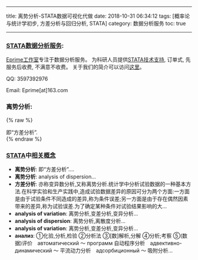 
---
title: 离势分析-STATA数据可视化代做
date: 2018-10-31 06:34:12
tags: [概率论与统计学初步, 方差分析与回归分析, STATA]
category: 数据分析服务
toc: true

---



<span></span>
<!-- more -->

### [STATA](/tags/STATA/)[数据分析服务](/categories/数据分析服务/):
[Eprime工作室](http://Eprime.cn/)专注于数据分析服务。
为科研人员提供[STATA技术支持](http://Eprime.cn/2018/08/18/Eprime工作室STATA代做服务详情/), 订单式, 先服务后收费, 不满意不收费。
关于我们的简介可以访问[这里](http://Eprime.cn/2018/08/17/关于Eprime工作室/)。

QQ: 3597392976

Email: Eprime[at]163.com



### 离势分析:

{% raw %}
<div class="p1">即“方差分析”.</div>
{% endraw %}



### [STATA](/tags/STATA/)中[相关概念](/categories/数据分析服务)

- **离势分析**: 即“方差分析”....
- **离势分析**: analysis of dispersion...
- **方差分析**: 亦称变异数分析,又称离势分析.统计学中分析试验数据的一种基本方法.在科学实验和生产实践中,造成试验数据差异的原因可分为两个方面:一方面是由于试验条件不同造成的差异,称为条件误差;另一方面是由于存在偶然因素带来的差异,称为试验误差.为了确定某种条件对试验结果影响的大...
- **analysis of variation**: 离势分析,变差分析,变异分析...
- **analysis of dispersion**: 离势分析,离散度分析...
- **analysis of variation**: 离势分析,变差分析,变异分析...
- **анализ**: ①化验,分析,检验 ②分析法 ③[数]解析,分解 ④分析;考察 ⑤(数据)评价　автоматический ～ программ 自动程序分析　адвективно-динамический ～ 平流动力分析　адсорбиционный ～ 吸附分析...





